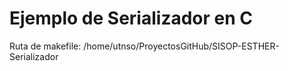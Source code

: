 # Ejemplo de Serializador en C

Ruta de makefile: /home/utnso/ProyectosGitHub/SISOP-ESTHER-Serializador
